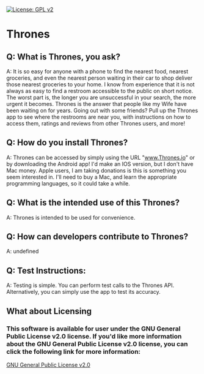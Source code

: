 
[![License: GPL v2](https://img.shields.io/badge/License-GPL_v2-blue.svg)](https://www.gnu.org/licenses/old-licenses/gpl-2.0.en.html)
# Thrones 

## Q: What is Thrones, you ask? <br>
A: It is so easy for anyone with a phone to find the nearest food, nearest groceries, and even the nearest person waiting in their car to shop deliver those nearest groceries to your home. I know from experience that it is not always as easy to find a restroom accessible to the public on short notice. The worst part is, the longer you are unsuccessful in your search, the more urgent it becomes. Thrones is the answer that people like my Wife have been waiting on for years. Going out with some friends? Pull up the Thrones app to see where the restrooms are near you, with instructions on how to access them, ratings and reviews from other Thrones users, and more! <br>

## Q: How do you install Thrones?<br>
A: Thrones can be accessed by simply using the URL "www.Thrones.io" or by downloading the Android app! I'd make an IOS version, but I don't have Mac money. Apple users, I am taking donations is this is something you seem interested in. I'll need to buy a Mac, and learn the appropriate programming languages, so it could take a while.<br>

## Q: What is the intended use of this Thrones?<br>
A: Thrones is intended to be used for convenience.<br>

## Q: How can developers contribute to Thrones?<br>
A: undefined<br>

## Q: Test Instructions:<br>
A: Testing is simple. You can perform test calls to the Thrones API. Alternatively, you can simply use the app to test its accuracy.<br>


## What about Licensing
### This software is available for user under the GNU General Public License v2.0 license. If you'd like more information about the GNU General Public License v2.0 license, you can click the following link for more information:
[GNU General Public License v2.0](https://www.gnu.org/licenses/old-licenses/gpl-2.0.en.html)

